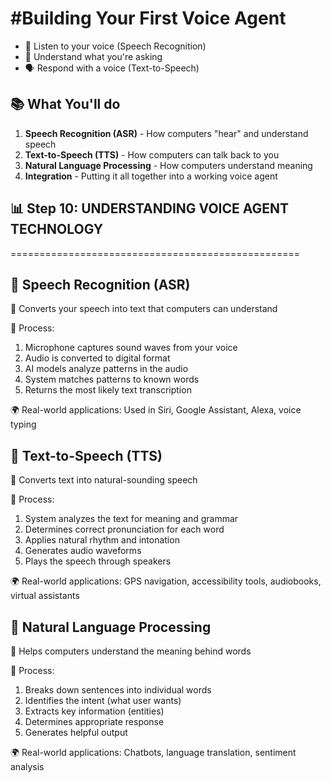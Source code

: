 #Building Your First Voice Agent
================================================================
 
- 🎤 Listen to your voice (Speech Recognition)
- 🧠 Understand what you're asking
- 🗣️ Respond with a voice (Text-to-Speech)


## 📚 What You'll do
 
1. **Speech Recognition (ASR)** - How computers "hear" and understand speech
2. **Text-to-Speech (TTS)** - How computers can talk back to you
3. **Natural Language Processing** - How computers understand meaning
4. **Integration** - Putting it all together into a working voice agent


## 📊 Step 10: UNDERSTANDING VOICE AGENT TECHNOLOGY
==================================================

🔧 Speech Recognition (ASR)
------------------------
📝 Converts your speech into text that computers can understand

🔄 Process:
   1. Microphone captures sound waves from your voice
   2. Audio is converted to digital format
   3. AI models analyze patterns in the audio
   4. System matches patterns to known words
   5. Returns the most likely text transcription

🌍 Real-world applications: Used in Siri, Google Assistant, Alexa, voice typing


🔧 Text-to-Speech (TTS)
--------------------
📝 Converts text into natural-sounding speech

🔄 Process:
   1. System analyzes the text for meaning and grammar
   2. Determines correct pronunciation for each word
   3. Applies natural rhythm and intonation
   4. Generates audio waveforms
   5. Plays the speech through speakers

🌍 Real-world applications: GPS navigation, accessibility tools, audiobooks, virtual assistants



🔧 Natural Language Processing
---------------------------
📝 Helps computers understand the meaning behind words

🔄 Process:
   1. Breaks down sentences into individual words
   2. Identifies the intent (what user wants)
   3. Extracts key information (entities)
   4. Determines appropriate response
   5. Generates helpful output

🌍 Real-world applications: Chatbots, language translation, sentiment analysis
